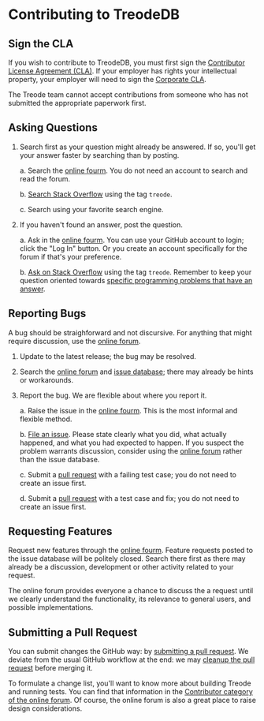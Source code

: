 # Contributing to TreodeDB

## Sign the CLA

If you wish to contribute to TreodeDB, you must first sign the [Contributor License Agreement (CLA)](CLA.pdf]). If your employer has rights your intellectual property, your employer will need to sign the [Corporate CLA](CCLA.pdf). 

The Treode team cannot accept contributions from someone who has not submitted the appropriate paperwork first.


## Asking Questions

1. Search first as your question might already be answered. If so, you'll get your answer faster by searching than by posting.

    a. Search the [online fourm][online-forum]. You do not need an account to search and read the forum.
    
    b. [Search Stack Overflow][stackoverflow-read] using the tag `treode`.
    
    c. Search using your favorite search engine.

2. If you haven't found an answer, post the question.

    a. Ask in the [online fourm][online-forum]. You can use your GitHub account to login; click the "Log In" button. Or you create an account specifically for the forum if that's your preference.

    b. [Ask on Stack Overflow][stackoverflow-ask] using the tag `treode`. Remember to keep your question oriented towards [specific programming problems that have an answer][stackoverflow-howto].



## Reporting Bugs

A bug should be straighforward and not discursive.  For anything that might require discussion, use the [online forum][online-forum].

1. Update to the latest release; the bug may be resolved.

2. Search the [online forum][online-forum] and [issue database][issues]; there may already be hints or workarounds.

3. Report the bug. We are flexible about where you report it.

    a. Raise the issue in the [online fourm][online-forum]. This is the most informal and flexible method.
    
    b. [File an issue][new-issue]. Please state clearly what you did, what actually happened, and what you had expected to happen. If you suspect the problem warrants discussion, consider using the [online forum][online-forum] rather than the issue database.
    
    c. Submit a [pull request](#pull-request) with a failing test case; you do not need to create an issue first.
    
    d. Submit a [pull request](#pull-request) with a test case and fix; you do not need to create an issue first.



## Requesting Features

Request new features through the [online fourm][online-forum]. Feature requests posted to the issue database will be politely closed. Search there first as there may already be a discussion, development or other activity related to your request.

The online forum provides everyone a chance to discuss the a request until we clearly understand the functionality, its relevance to general users, and possible implementations.


## Submitting a Pull Request
<a name="pull-request"></a>

You can submit changes the GitHub way: by [submitting a pull request][using-pull-requests]. We deviate from the usual GitHub workflow at the end: we may [cleanup the pull request][merge-harmful] before merging it.

To formulate a change list, you'll want to know more about building Treode and running tests. You can find that information in the [Contributor category of the online forum][online-forum-contributor]. Of course, the online forum is also a great place to raise design considerations.



[issues]: https://github.com/Treode/store/issues "Issues"

[online-forum]: https://forum.treode.com "Online Forum for Users and Developers of Treode"

[online-forum-contributor]: https://forum.treode.com/category/contributor "Contributor Topics in the Online Forum"

[merge-harmful]: http://blog.spreedly.com/2014/06/24/merge-pull-request-considered-harmful "&rquo;Merge pull request&lquo; Considered Harmful"

[new-issue]: https://github.com/Treode/store/issues/new "Create a New Issue"

[stackoverflow]: http://stackoverflow.com "Stack Overflow"

[stackoverflow-ask]: http://stackoverflow.com/questions/ask?tags=treode "Post a question on Stack Overflow tagged with treode"

[stackoverflow-howto]: http://stackoverflow.com/help/how-to-ask "How do I ask a good question?"

[stackoverflow-read]: http://stackoverflow.com/questions/tagged/treode "Read questions on Stack Overflow tagged with treode"

[using-pull-requests]: https://help.github.com/articles/using-pull-requests "Using Pull Requests"
